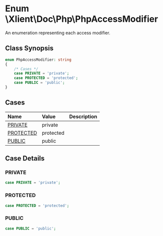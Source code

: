 # Enum \Xlient\Doc\Php\PhpAccessModifier

An enumeration representing each access modifier.

## Class Synopsis
```php
enum PhpAccessModifier: string
{
    /* Cases */
    case PRIVATE = 'private';
    case PROTECTED = 'protected';
    case PUBLIC = 'public';
}
```

## Cases

| Name | Value |Description |
| :--- | :--- | :--- |
| [PRIVATE](#private) | private |  |
| [PROTECTED](#protected) | protected |  |
| [PUBLIC](#public) | public |  |

## Case Details

<a id="private"></a>

### PRIVATE

```php
case PRIVATE = 'private';
```

<a id="protected"></a>

### PROTECTED

```php
case PROTECTED = 'protected';
```

<a id="public"></a>

### PUBLIC

```php
case PUBLIC = 'public';
```